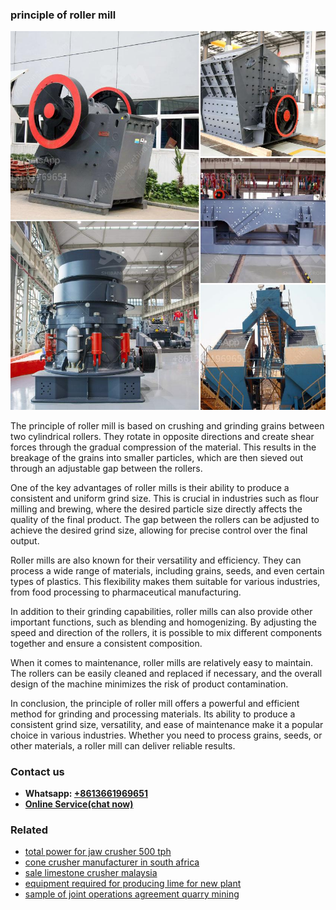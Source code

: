 <h3>principle of roller mill</h3><img src='1702950326.jpg' alt=''><p>The principle of roller mill is based on crushing and grinding grains between two cylindrical rollers. They rotate in opposite directions and create shear forces through the gradual compression of the material. This results in the breakage of the grains into smaller particles, which are then sieved out through an adjustable gap between the rollers.</p><p>One of the key advantages of roller mills is their ability to produce a consistent and uniform grind size. This is crucial in industries such as flour milling and brewing, where the desired particle size directly affects the quality of the final product. The gap between the rollers can be adjusted to achieve the desired grind size, allowing for precise control over the final output.</p><p>Roller mills are also known for their versatility and efficiency. They can process a wide range of materials, including grains, seeds, and even certain types of plastics. This flexibility makes them suitable for various industries, from food processing to pharmaceutical manufacturing.</p><p>In addition to their grinding capabilities, roller mills can also provide other important functions, such as blending and homogenizing. By adjusting the speed and direction of the rollers, it is possible to mix different components together and ensure a consistent composition.</p><p>When it comes to maintenance, roller mills are relatively easy to maintain. The rollers can be easily cleaned and replaced if necessary, and the overall design of the machine minimizes the risk of product contamination.</p><p>In conclusion, the principle of roller mill offers a powerful and efficient method for grinding and processing materials. Its ability to produce a consistent grind size, versatility, and ease of maintenance make it a popular choice in various industries. Whether you need to process grains, seeds, or other materials, a roller mill can deliver reliable results.</p><h3>Contact us</h3><ul><li><strong>Whatsapp:&nbsp;<a href="https://wa.me/8613661969651">+8613661969651</a></strong></li><li><a href="https://swt.shibang-china.com/?git&amp;zhl&amp;principle of roller mill"><strong>Online Service(chat now)</strong></a></li></ul><h3>Related</h3><ul><li><a href='total power for jaw crusher 500 tph.md'>total power for jaw crusher 500 tph</a></li><li><a href='cone crusher manufacturer in south africa.md'>cone crusher manufacturer in south africa</a></li><li><a href='sale limestone crusher malaysia.md'>sale limestone crusher malaysia</a></li><li><a href='equipment required for producing lime for new plant.md'>equipment required for producing lime for new plant</a></li><li><a href='sample of joint operations agreement quarry mining.md'>sample of joint operations agreement quarry mining</a></li></ul>